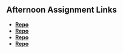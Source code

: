 ## Afternoon Assignment Links

* **[Repo](https://github.com/MarkKuzne/gregslistNODE)**
* **[Repo](https://github.com/MarkKuzne/burgershack)**
* **[Repo](https://github.com/MarkKuzne/daPlanetsDB)**
* **[Repo](https://github.com/KuzneY2K/fs-journal/blob/main/journal/05/questions.md)**

